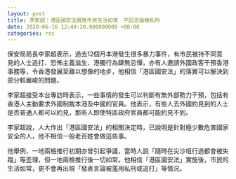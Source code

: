 ```yaml
---
layout: post
title: 李家超：港區國安法實施市民生活如常　不因言論被私刑
date: 2020-06-16 12:49:20.000000000 +08:00
categories: rss
---
```


保安局局長李家超表示，過去12個月本港發生很多暴力事件，有市民被持不同意見的人士追打、恐怖主義滋生、港獨行為肆無忌憚，亦有人邀請外國政客干預香港事務等，令香港發展至難以想像的地步，他相信「港區國安法」的落實可以解決到部分較嚴峻的問題。

李家超接受本台專訪時表示，一些事情的發生可以判斷有無外部勢力干預，包括有香港人主動要求外國制裁本港及中國的官員。他表示，有些人去外國約見到的人士是否普通人都可以約見，那些人即使特區政府官員都可能約見不到。

李家超說，人大作出「港區國安法」的相關決定時，已說明是針對極少數危害國家安全的人，他不相信一般老百姓會做這些事。

他舉例，一地兩檢推行初期亦曾引起爭議，當時人說「隨時在尖沙咀行過都會被失蹤」等歪理，但一地兩檢推行後一切如常。他相信「港區國安法」實施後，市民的生活如常，更不會再出現「發表言論被濫用私刑或追打」等情況。
